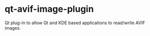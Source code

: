 # qt-avif-image-plugin
Qt plug-in to allow Qt and KDE based applications to read/write AVIF images.
